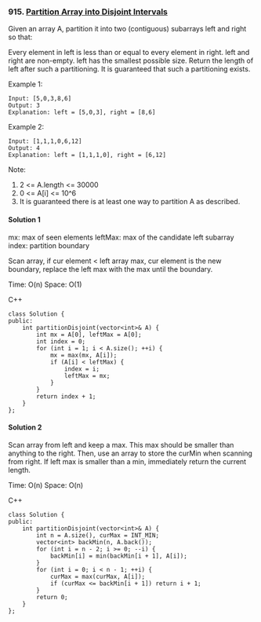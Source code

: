 ### 915\. [Partition Array into Disjoint Intervals](https://leetcode.com/problems/partition-array-into-disjoint-intervals/)

Given an array A, partition it into two (contiguous) subarrays left and right so that:

Every element in left is less than or equal to every element in right.
left and right are non-empty.
left has the smallest possible size.
Return the length of left after such a partitioning.  It is guaranteed that such a partitioning exists.


Example 1:
```
Input: [5,0,3,8,6]
Output: 3
Explanation: left = [5,0,3], right = [8,6]
```

Example 2:
```
Input: [1,1,1,0,6,12]
Output: 4
Explanation: left = [1,1,1,0], right = [6,12]
```

Note:

1. 2 <= A.length <= 30000
2. 0 <= A[i] <= 10^6
3. It is guaranteed there is at least one way to partition A as described.
 
#### Solution 1

mx: max of seen elements
leftMax: max of the candidate left subarray
index: partition boundary

Scan array, if cur element < left array max, cur element is the new boundary,
replace the left max with the max until the boundary.

Time: O(n)
Space: O(1)

C++

```
class Solution {
public:
    int partitionDisjoint(vector<int>& A) {
        int mx = A[0], leftMax = A[0];
        int index = 0;
        for (int i = 1; i < A.size(); ++i) {
            mx = max(mx, A[i]);
            if (A[i] < leftMax) {
                index = i;
                leftMax = mx;
            }
        }
        return index + 1;
    }
};
```

#### Solution 2

Scan array from left and keep a max. This max should be smaller than anything to the right.
Then, use an array to store the curMin when scanning from right. If left max is smaller than
a min, immediately return the current length.

Time: O(n)
Space: O(n)

C++

```
class Solution {
public:
    int partitionDisjoint(vector<int>& A) {
        int n = A.size(), curMax = INT_MIN;
        vector<int> backMin(n, A.back());
        for (int i = n - 2; i >= 0; --i) {
            backMin[i] = min(backMin[i + 1], A[i]);
        }
        for (int i = 0; i < n - 1; ++i) {
            curMax = max(curMax, A[i]);
            if (curMax <= backMin[i + 1]) return i + 1;
        }
        return 0;
    }
};
```
